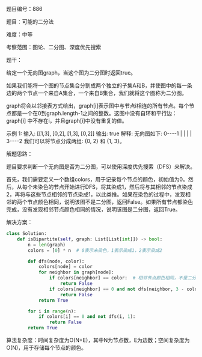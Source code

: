 题目编号：886

题目：可能的二分法

难度：中等

考察范围：图论、二分图、深度优先搜索

题干：

给定一个无向图graph，当这个图为二分图时返回true。

如果我们能将一个图的节点集合分割成两个独立的子集A和B，并使图中的每一条边的两个节点一个来自A集合，一个来自B集合，我们就将这个图称为二分图。

graph将会以邻接表方式给出，graph[i]表示图中与节点i相连的所有节点。每个节点都是一个在0到graph.length-1之间的整数。这图中没有自环和平行边： graph[i] 中不存在i，并且graph[i]中没有重复的值。

示例 1:
输入: [[1,3], [0,2], [1,3], [0,2]]
输出: true
解释: 
无向图如下:
0----1
|    |
|    |
3----2
我们可以将节点分成两组: {0, 2} 和 {1, 3}。

解题思路：

题目要求判断一个无向图是否为二分图，可以使用深度优先搜索（DFS）来解决。

首先，我们需要定义一个数组colors，用于记录每个节点的颜色，初始值为0。然后，从每个未染色的节点开始进行DFS，将其染成1，然后将与其相邻的节点染成2，再将与这些节点相邻的节点染成1，以此类推。如果在染色的过程中，发现相邻的两个节点颜色相同，说明该图不是二分图，返回False。如果所有节点都染色完成，没有发现相邻节点颜色相同的情况，说明该图是二分图，返回True。

解决方案：

```python
class Solution:
    def isBipartite(self, graph: List[List[int]]) -> bool:
        n = len(graph)
        colors = [0] * n  # 0表示未染色，1表示染成1，2表示染成2

        def dfs(node, color):
            colors[node] = color
            for neighbor in graph[node]:
                if colors[neighbor] == color:  # 相邻节点颜色相同，不是二分图
                    return False
                if colors[neighbor] == 0 and not dfs(neighbor, 3 - color):  # 染色并递归相邻节点
                    return False
            return True

        for i in range(n):
            if colors[i] == 0 and not dfs(i, 1):
                return False
        return True
```

算法复杂度：时间复杂度为O(N+E)，其中N为节点数，E为边数；空间复杂度为O(N)，用于存储每个节点的颜色。